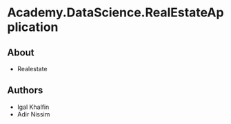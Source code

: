 # Academy.DataScience.RealEstateApplication

## About
- Realestate

## Authors
* Igal Khalfin
* Adir Nissim